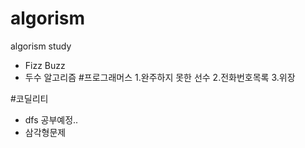 # algorism
algorism study


- Fizz Buzz
- 두수 알고리즘
#프로그래머스
1.완주하지 못한 선수
2.전화번호목록
3.위장

#코딜리티


- dfs 공부예정..
- 삼각형문제


